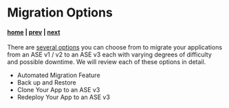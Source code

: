 # Migration Options

#### [home](./readme.md) | [prev](./why-upgrade.md) | [next](./automated-migration.md)

There are [several options](https://learn.microsoft.com/en-us/azure/app-service/environment/migration-alternatives) you can choose from to migrate your applications from an ASE v1 / v2 to an ASE v3 each with varying degrees of difficulty and possible downtime. We will review each of these options in detail.

- Automated Migration Feature
- Back up and Restore
- Clone Your App to an ASE v3
- Redeploy Your App to an ASE v3
